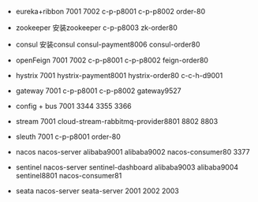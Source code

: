 - eureka+ribbon 7001 7002 c-p-p8001 c-p-p8002 order-80 
- zookeeper 安装zookeeper c-p-p8003 zk-order80
- consul 安装consul consul-payment8006 consul-order80

- openFeign 7001 7002 c-p-p8001 c-p-p8002 feign-order80 

- hystrix 7001 hystrix-payment8001  hystrix-order80 c-c-h-d9001

- gateway 7001  c-p-p8001 c-p-p8002  gateway9527

- config + bus 7001 3344 3355 3366

- stream 7001 cloud-stream-rabbitmq-provider8801 8802 8803

- sleuth 7001 c-p-p8001 order-80

- nacos nacos-server alibaba9001 alibaba9002 nacos-consumer80 3377

- sentinel nacos-server sentinel-dashboard alibaba9003 alibaba9004 sentinel8801 nacos-consumer81

- seata nacos-server seata-server 2001 2002 2003